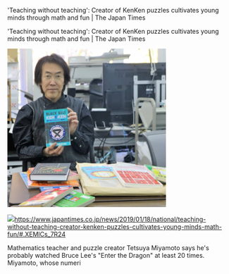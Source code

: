 'Teaching without teaching': Creator of KenKen puzzles cultivates young minds through math and fun | The Japan Times

'Teaching without teaching': Creator of KenKen puzzles cultivates young minds through math and fun | The Japan Times

![](../_resources/6146247fc7c27d009edd38f16a551ceb.png)

![](../_resources/6beef9cd24e25800b0575af3ab74216a.png)https://www.japantimes.co.jp/news/2019/01/18/national/teaching-without-teaching-creator-kenken-puzzles-cultivates-young-minds-math-fun/#.XEMlCs_7R24

Mathematics teacher and puzzle creator Tetsuya Miyamoto says he's probably watched Bruce Lee's "Enter the Dragon" at least 20 times. Miyamoto, whose numeri